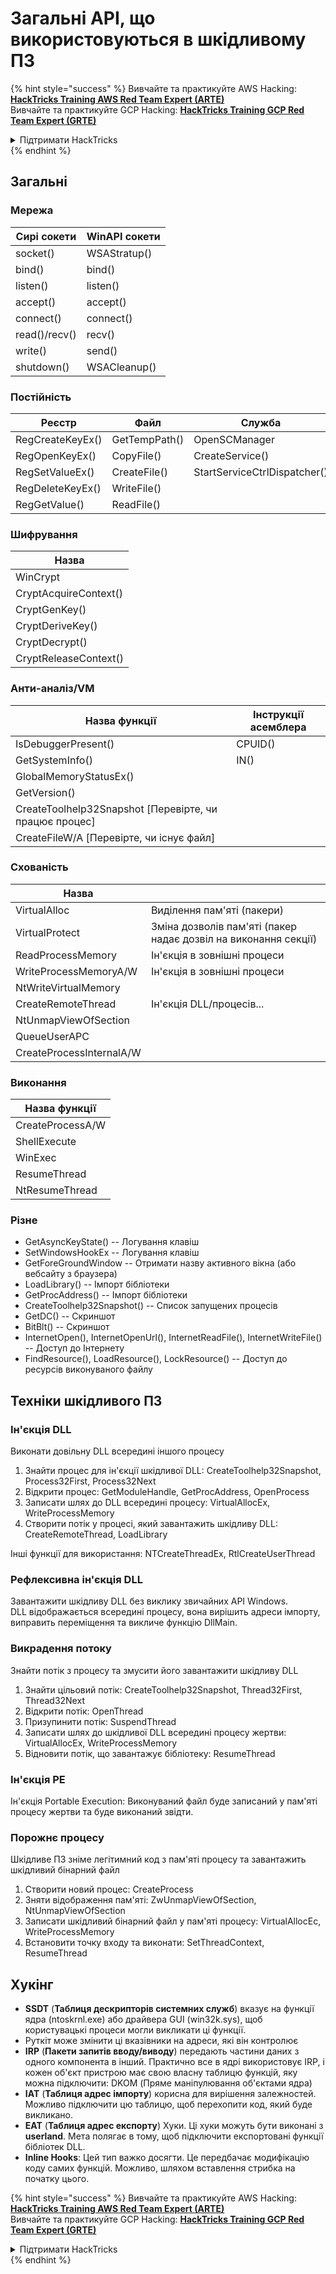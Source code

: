 # Загальні API, що використовуються в шкідливому ПЗ

{% hint style="success" %}
Вивчайте та практикуйте AWS Hacking:<img src="/.gitbook/assets/arte.png" alt="" data-size="line">[**HackTricks Training AWS Red Team Expert (ARTE)**](https://training.hacktricks.xyz/courses/arte)<img src="/.gitbook/assets/arte.png" alt="" data-size="line">\
Вивчайте та практикуйте GCP Hacking: <img src="/.gitbook/assets/grte.png" alt="" data-size="line">[**HackTricks Training GCP Red Team Expert (GRTE)**<img src="/.gitbook/assets/grte.png" alt="" data-size="line">](https://training.hacktricks.xyz/courses/grte)

<details>

<summary>Підтримати HackTricks</summary>

* Перевірте [**плани підписки**](https://github.com/sponsors/carlospolop)!
* **Приєднуйтесь до** 💬 [**групи Discord**](https://discord.gg/hRep4RUj7f) або [**групи Telegram**](https://t.me/peass) або **слідкуйте** за нами в **Twitter** 🐦 [**@hacktricks\_live**](https://twitter.com/hacktricks\_live)**.**
* **Діліться хакерськими трюками, надсилаючи PR до** [**HackTricks**](https://github.com/carlospolop/hacktricks) та [**HackTricks Cloud**](https://github.com/carlospolop/hacktricks-cloud) репозиторіїв на GitHub.

</details>
{% endhint %}

## Загальні

### Мережа

| Сирі сокети   | WinAPI сокети |
| ------------- | -------------- |
| socket()      | WSAStratup()   |
| bind()        | bind()         |
| listen()      | listen()       |
| accept()      | accept()       |
| connect()     | connect()      |
| read()/recv() | recv()         |
| write()       | send()         |
| shutdown()    | WSACleanup()   |

### Постійність

| Реєстр         | Файл          | Служба                      |
| ---------------- | ------------- | ---------------------------- |
| RegCreateKeyEx() | GetTempPath() | OpenSCManager                |
| RegOpenKeyEx()   | CopyFile()    | CreateService()              |
| RegSetValueEx()  | CreateFile()  | StartServiceCtrlDispatcher() |
| RegDeleteKeyEx() | WriteFile()   |                              |
| RegGetValue()    | ReadFile()    |                              |

### Шифрування

| Назва                  |
| --------------------- |
| WinCrypt              |
| CryptAcquireContext() |
| CryptGenKey()         |
| CryptDeriveKey()      |
| CryptDecrypt()        |
| CryptReleaseContext() |

### Анти-аналіз/VM

| Назва функції                                             | Інструкції асемблера |
| --------------------------------------------------------- | --------------------- |
| IsDebuggerPresent()                                       | CPUID()               |
| GetSystemInfo()                                           | IN()                  |
| GlobalMemoryStatusEx()                                    |                       |
| GetVersion()                                              |                       |
| CreateToolhelp32Snapshot \[Перевірте, чи працює процес\] |                       |
| CreateFileW/A \[Перевірте, чи існує файл\]               |                       |

### Схованість

| Назва                     |                                                                            |
| ------------------------ | -------------------------------------------------------------------------- |
| VirtualAlloc             | Виділення пам'яті (пакери)                                                |
| VirtualProtect           | Зміна дозволів пам'яті (пакер надає дозвіл на виконання секції)         |
| ReadProcessMemory        | Ін'єкція в зовнішні процеси                                              |
| WriteProcessMemoryA/W    | Ін'єкція в зовнішні процеси                                              |
| NtWriteVirtualMemory     |                                                                            |
| CreateRemoteThread       | Ін'єкція DLL/процесів...                                                |
| NtUnmapViewOfSection     |                                                                            |
| QueueUserAPC             |                                                                            |
| CreateProcessInternalA/W |                                                                            |

### Виконання

| Назва функції    |
| ---------------- |
| CreateProcessA/W |
| ShellExecute     |
| WinExec          |
| ResumeThread     |
| NtResumeThread   |

### Різне

* GetAsyncKeyState() -- Логування клавіш
* SetWindowsHookEx -- Логування клавіш
* GetForeGroundWindow -- Отримати назву активного вікна (або вебсайту з браузера)
* LoadLibrary() -- Імпорт бібліотеки
* GetProcAddress() -- Імпорт бібліотеки
* CreateToolhelp32Snapshot() -- Список запущених процесів
* GetDC() -- Скриншот
* BitBlt() -- Скриншот
* InternetOpen(), InternetOpenUrl(), InternetReadFile(), InternetWriteFile() -- Доступ до Інтернету
* FindResource(), LoadResource(), LockResource() -- Доступ до ресурсів виконуваного файлу

## Техніки шкідливого ПЗ

### Ін'єкція DLL

Виконати довільну DLL всередині іншого процесу

1. Знайти процес для ін'єкції шкідливої DLL: CreateToolhelp32Snapshot, Process32First, Process32Next
2. Відкрити процес: GetModuleHandle, GetProcAddress, OpenProcess
3. Записати шлях до DLL всередині процесу: VirtualAllocEx, WriteProcessMemory
4. Створити потік у процесі, який завантажить шкідливу DLL: CreateRemoteThread, LoadLibrary

Інші функції для використання: NTCreateThreadEx, RtlCreateUserThread

### Рефлексивна ін'єкція DLL

Завантажити шкідливу DLL без виклику звичайних API Windows.\
DLL відображається всередині процесу, вона вирішить адреси імпорту, виправить переміщення та викличе функцію DllMain.

### Викрадення потоку

Знайти потік з процесу та змусити його завантажити шкідливу DLL

1. Знайти цільовий потік: CreateToolhelp32Snapshot, Thread32First, Thread32Next
2. Відкрити потік: OpenThread
3. Призупинити потік: SuspendThread
4. Записати шлях до шкідливої DLL всередині процесу жертви: VirtualAllocEx, WriteProcessMemory
5. Відновити потік, що завантажує бібліотеку: ResumeThread

### Ін'єкція PE

Ін'єкція Portable Execution: Виконуваний файл буде записаний у пам'яті процесу жертви та буде виконаний звідти.

### Порожнє процесу

Шкідливе ПЗ зніме легітимний код з пам'яті процесу та завантажить шкідливий бінарний файл

1. Створити новий процес: CreateProcess
2. Зняти відображення пам'яті: ZwUnmapViewOfSection, NtUnmapViewOfSection
3. Записати шкідливий бінарний файл у пам'яті процесу: VirtualAllocEc, WriteProcessMemory
4. Встановити точку входу та виконати: SetThreadContext, ResumeThread

## Хукінг

* **SSDT** (**Таблиця дескрипторів системних служб**) вказує на функції ядра (ntoskrnl.exe) або драйвера GUI (win32k.sys), щоб користувацькі процеси могли викликати ці функції.
* Руткіт може змінити ці вказівники на адреси, які він контролює
* **IRP** (**Пакети запитів вводу/виводу**) передають частини даних з одного компонента в інший. Практично все в ядрі використовує IRP, і кожен об'єкт пристрою має свою власну таблицю функцій, яку можна підключити: DKOM (Пряме маніпулювання об'єктами ядра)
* **IAT** (**Таблиця адрес імпорту**) корисна для вирішення залежностей. Можливо підключити цю таблицю, щоб перехопити код, який буде викликано.
* **EAT** (**Таблиця адрес експорту**) Хуки. Ці хуки можуть бути виконані з **userland**. Мета полягає в тому, щоб підключити експортовані функції бібліотек DLL.
* **Inline Hooks**: Цей тип важко досягти. Це передбачає модифікацію коду самих функцій. Можливо, шляхом вставлення стрибка на початку цього.

{% hint style="success" %}
Вивчайте та практикуйте AWS Hacking:<img src="/.gitbook/assets/arte.png" alt="" data-size="line">[**HackTricks Training AWS Red Team Expert (ARTE)**](https://training.hacktricks.xyz/courses/arte)<img src="/.gitbook/assets/arte.png" alt="" data-size="line">\
Вивчайте та практикуйте GCP Hacking: <img src="/.gitbook/assets/grte.png" alt="" data-size="line">[**HackTricks Training GCP Red Team Expert (GRTE)**<img src="/.gitbook/assets/grte.png" alt="" data-size="line">](https://training.hacktricks.xyz/courses/grte)

<details>

<summary>Підтримати HackTricks</summary>

* Перевірте [**плани підписки**](https://github.com/sponsors/carlospolop)!
* **Приєднуйтесь до** 💬 [**групи Discord**](https://discord.gg/hRep4RUj7f) або [**групи Telegram**](https://t.me/peass) або **слідкуйте** за нами в **Twitter** 🐦 [**@hacktricks\_live**](https://twitter.com/hacktricks\_live)**.**
* **Діліться хакерськими трюками, надсилаючи PR до** [**HackTricks**](https://github.com/carlospolop/hacktricks) та [**HackTricks Cloud**](https://github.com/carlospolop/hacktricks-cloud) репозиторіїв на GitHub.

</details>
{% endhint %}

